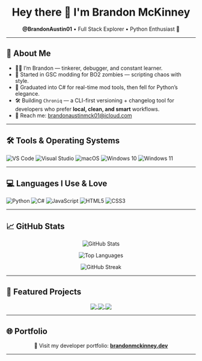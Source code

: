 <h1 align="center">Hey there 👋 I'm Brandon McKinney</h1>
<p align="center"><b>@BrandonAustin01</b> • Full Stack Explorer • Python Enthusiast 🐍</p>

---

## 🧠 About Me

- 🧑‍💻 I’m Brandon — tinkerer, debugger, and constant learner.
- 👾 Started in GSC modding for BO2 zombies — scripting chaos with style.
- 🔧 Graduated into C# for real-time mod tools, then fell for Python’s elegance.
- 🛠️ Building `Chroniq` — a CLI-first versioning + changelog tool for developers who prefer **local, clean, and smart** workflows.
- 💌 Reach me: brandonaustinmck01@icloud.com

---

## 🛠️ Tools & Operating Systems

![VS Code](https://img.shields.io/badge/VS%20Code-0078d7?style=for-the-badge&logo=visual-studio-code&logoColor=white)
![Visual Studio](https://img.shields.io/badge/Visual%20Studio-5C2D91?style=for-the-badge&logo=visual-studio&logoColor=white)
![macOS](https://img.shields.io/badge/macOS-000000?style=for-the-badge&logo=macos&logoColor=F0F0F0)
![Windows 10](https://img.shields.io/badge/Windows%2010-0078D6?style=for-the-badge&logo=windows&logoColor=white)
![Windows 11](https://img.shields.io/badge/Windows%2011-0079d5?style=for-the-badge&logo=Windows%2011&logoColor=white)

---

## 💻 Languages I Use & Love

![Python](https://img.shields.io/badge/Python-3670A0?style=for-the-badge&logo=python&logoColor=ffdd54)
![C#](https://img.shields.io/badge/C%23-239120?style=for-the-badge&logo=csharp&logoColor=white)
![JavaScript](https://img.shields.io/badge/JavaScript-323330?style=for-the-badge&logo=javascript&logoColor=F7DF1E)
![HTML5](https://img.shields.io/badge/HTML5-E34F26?style=for-the-badge&logo=html5&logoColor=white)
![CSS3](https://img.shields.io/badge/CSS3-1572B6?style=for-the-badge&logo=css3&logoColor=white)

---

## 📈 GitHub Stats

<p align="center">
  <img src="https://github-readme-stats.vercel.app/api?username=BrandonAustin01&show_icons=true&theme=tokyonight&hide_border=true&count_private=true" alt="GitHub Stats" />
</p>

<p align="center">
  <img src="https://github-readme-stats.vercel.app/api/top-langs/?username=BrandonAustin01&layout=compact&theme=tokyonight&hide_border=true" alt="Top Languages" />
</p>

<p align="center">
  <img src="https://github-readme-streak-stats.herokuapp.com/?user=BrandonAustin01&theme=tokyonight&hide_border=true" alt="GitHub Streak" />
</p>

---

## 🧩 Featured Projects

<div align="center">

<a href="https://github.com/BrandonAustin01/Chroniq" target="_blank">
  <img align="center" src="https://github-readme-stats.vercel.app/api/pin/?username=BrandonAustin01&repo=Chroniq&theme=tokyonight&hide_border=true" />
</a>

<a href="https://github.com/BrandonAustin01/Caine" target="_blank">
  <img align="center" src="https://github-readme-stats.vercel.app/api/pin/?username=BrandonAustin01&repo=Caine&theme=tokyonight&hide_border=true" />
</a>

<a href="https://github.com/BrandonAustin01/StructorCLI" target="_blank">
  <img align="center" src="https://github-readme-stats.vercel.app/api/pin/?username=BrandonAustin01&repo=Caine&theme=tokyonight&hide_border=true" />
</a>

</div>

---

## 🌐 Portfolio

<p align="center">
  🔗 Visit my developer portfolio:  
  <a href="https://brandonmckinney.dev" target="_blank">
    <b>brandonmckinney.dev</b>
  </a>
</p>

---

<!---
BrandonAustin01/BrandonAustin01 is a ✨ special ✨ repo because its `README.md` shows up on your GitHub profile.
--->

